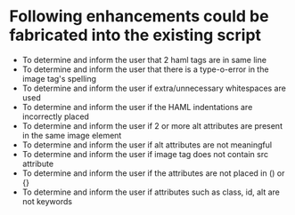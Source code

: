# Following enhancements could be fabricated into the existing script

- To determine and inform the user that 2 haml tags are in same line
- To determine and inform the user that there is a type-o-error in the image tag's spelling
- To determine and inform the user if extra/unnecessary whitespaces are used
- To determine and inform the user if the HAML indentations are incorrectly placed
- To determine and inform the user if 2 or more alt attributes are present in the same image element
- To determine and inform the user if alt attributes are not meaningful
- To determine and inform the user if image tag does not contain src attribute
- To determine and inform the user if the attributes are not placed in () or {}
- To determine and inform the user if attributes such as class, id, alt are not keywords
